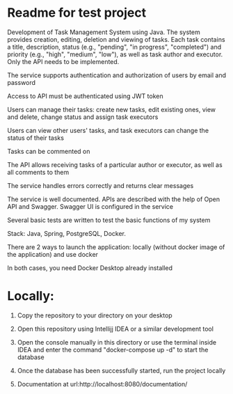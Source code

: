 # Readme for test project

Development of Task Management System using Java. The system provides creation, editing, deletion and viewing of tasks. Each task contains a title, description, status (e.g., "pending", "in progress", "completed") and priority (e.g., "high", "medium", "low"), as well as task author and executor. Only the API needs to be implemented.


The service supports authentication and authorization of users by email and password

Access to API must be authenticated using JWT token


Users can manage their tasks: create new tasks, edit existing ones, view and delete, change status and assign task executors


Users can view other users' tasks, and task executors can change the status of their tasks


Tasks can be commented on


The API allows receiving tasks of a particular author or executor, as well as all comments to them


The service handles errors correctly and returns clear messages


The service is well documented. APIs are described with the help of Open API and Swagger. Swagger UI is configured in the service


Several basic tests are written to test the basic functions of my system


Stack: Java, Spring, PostgreSQL, Docker.


There are 2 ways to launch the application: locally (without docker image of the application) and use docker

In both cases, you need Docker Desktop already installed

# Locally:

1) Copy the repository to your directory on your desktop

2) Open this repository using Intellijj IDEA or a similar development tool
 
3) Open the console manually in this directory or use the terminal inside IDEA and enter the command "docker-compose up -d" to start the database
 
4) Once the database has been successfully started, run the project locally

5) Documentation at url:http://localhost:8080/documentation/

